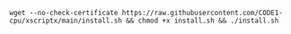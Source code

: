 <pre><code>wget --no-check-certificate https://raw.githubusercontent.com/CODE1-cpu/xscriptx/main/install.sh && chmod +x install.sh && ./install.sh</code></pre>
